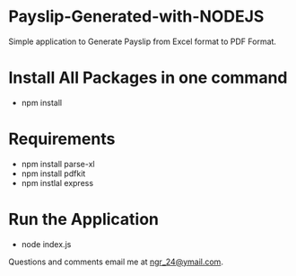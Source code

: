 # Payslip-Generated-with-NODEJS

Simple application to Generate Payslip from Excel format to PDF Format.

# Install All Packages in one command
- npm install

# Requirements
- npm install parse-xl
- npm install pdfkit
- npm instlal express

# Run the Application
- node index.js


Questions and comments email me at ngr_24@ymail.com.
